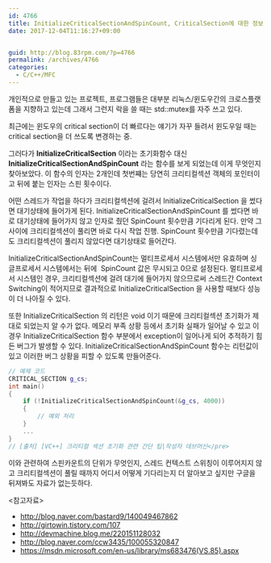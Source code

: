 ```yaml
---
id: 4766
title: InitializeCriticalSectionAndSpinCount, CriticalSection에 대한 정보 이것저것
date: 2017-12-04T11:16:27+09:00


guid: http://blog.83rpm.com/?p=4766
permalink: /archives/4766
categories:
  - C/C++/MFC
---
```

개인적으로 만들고 있는 프로젝트, 프로그램들은 대부분 리눅스/윈도우간의 크로스플랫폼을 지향하고 있는데 그래서 그런지 락을 쓸 때는 std::mutex를 자주 쓰고 있다.

최근에는 윈도우의 critical section이 더 빠르다는 얘기가 자꾸 들려서 윈도우일 때는 critical section을 더 쓰도록 변경하는 중.

그러다가 **InitializeCriticalSection** 이라는 초기화함수 대신 **InitializeCriticalSectionAndSpinCount** 라는 함수를 보게 되었는데 이게 무엇인지 찾아보았다. 이 함수의 인자는 2개인데 첫번쨰는 당연히 크리티컬섹션 객체의 포인터이고 뒤에 붙는 인자는 스핀 횟수이다.

어떤 스레드가 작업을 하다가 크리티컬섹션에 걸려서 InitializeCriticalSection 을 썼다면 대기상태에 들어가게 된다. InitializeCriticalSectionAndSpinCount 를 썼다면 바로 대기상태에 들어가지 않고 인자로 줬던 SpinCount 횟수만큼 기다리게 된다. 만약 그 사이에 크리티컬섹션이 풀리면 바로 다시 작업 진행. SpinCount 횟수만큼 기다렸는데도 크리티컬섹션이 풀리지 않았다면 대기상태로 들어간다.

InitializeCriticalSectionAndSpinCount는 멀티프로세서 시스템에서만 유효하며 싱글프로세서 시스템에서는 뒤에  SpinCount 값은 무시되고 0으로 설정된다. 멀티프로세서 시스템인 경우, 크리티컬섹션에 걸려 대기에 들어가지 않으므로써 스레드간 Context Switching이 적어지므로 결과적으로 InitializeCriticalSection 을 사용할 때보다 성능이 더 나아질 수 있다.

또한 InitializeCriticalSection 의 리턴은 void 이기 때문에 크리티컬섹션 초기화가 제대로 되었는지 알 수가 없다. 메모리 부족 상황 등에서 초기화 실패가 일어날 수 있고 이 경우 InitializeCriticalSection 함수 부분에서 exception이 일어나게 되어 추적하기 힘든 버그가 발생할 수 있다. InitializeCriticalSectionAndSpinCount 함수는 리턴값이 있고 이러한 버그 상황을 피할 수 있도록 만들어준다.

```cpp
// 예제 코드
CRITICAL_SECTION g_cs;
int main()
{
    if (!InitializeCriticalSectionAndSpinCount(&g_cs, 4000))
    {
        // 예외 처리
    }
    ...
}
// [출처] [VC++] 크리티컬 섹션 초기화 관련 간단 팁|작성자 데브머신</pre>
```

이와 관련하여 스핀카운트의 단위가 무엇인지, 스레드 컨텍스트 스위칭이 이루어지지 않고 크리티컬섹션이 풀릴 때까지 어디서 어떻게 기다리는지 더 알아보고 싶지만 구글을 뒤져봐도 자료가 없는듯하다.

<참고자료>

  * http://blog.naver.com/bastard9/140049467862
  * http://girtowin.tistory.com/107
  * http://devmachine.blog.me/220151128032
  * http://blog.naver.com/ccw3435/100055320847
  * https://msdn.microsoft.com/en-us/library/ms683476(VS.85).aspx
